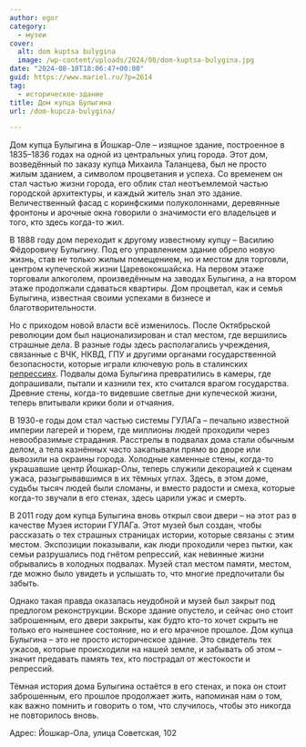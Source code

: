 ```yaml
---
author: egor
category:
  - музеи
cover:
  alt: dom kuptsa bulygina
  image: /wp-content/uploads/2024/08/dom-kuptsa-bulygina.jpg
date: "2024-08-10T18:06:47+00:00"
guid: https://www.mariel.ru/?p=2614
tag:
  - историческое-здание
title: Дом купца Булыгина
url: /dom-kupcza-bulygina/

---
```

Дом купца Булыгина в Йошкар-Оле – изящное здание, построенное в 1835–1836 годах на одной из центральных улиц города. Этот дом, возведённый по заказу купца Михаила Таланцева, был не просто жилым зданием, а символом процветания и успеха. Со временем он стал частью жизни города, его облик стал неотъемлемой частью городской архитектуры, и каждый житель знал это здание. Величественный фасад с коринфскими полуколоннами, деревянные фронтоны и арочные окна говорили о значимости его владельцев и того, кто здесь когда-то жил.

В 1888 году дом переходит к другому известному купцу – Василию Фёдоровичу Булыгину. Под его управлением здание обрело новую жизнь, став не только жилым помещением, но и местом для торговли, центром купеческой жизни Царевококшайска. На первом этаже торговали алкоголем, произведённым на заводах Булыгина, а на втором этаже продолжали сдаваться квартиры. Дом процветал, как и семья Булыгина, известная своими успехами в бизнесе и благотворительности.

Но с приходом новой власти всё изменилось. После Октябрьской революции дом был национализирован и стал местом, где вершились страшные дела. В разные годы здесь располагались учреждения, связанные с ВЧК, НКВД, ГПУ и другими органами государственной безопасности, которые играли ключевую роль в сталинских [репрессиях](/pamyatnik-zhertvam/). Подвалы дома Булыгина превратились в камеры, где допрашивали, пытали и казнили тех, кто считался врагом государства. Древние стены, когда-то видевшие светлые дни купеческой жизни, теперь впитывали крики боли и отчаяния.

В 1930-е годы дом стал частью системы ГУЛАГа – печально известной империи лагерей и тюрем, где миллионы людей проходили через невообразимые страдания. Расстрелы в подвалах дома стали обычным делом, а тела казнённых часто закапывали прямо во дворе или вывозили на окраины города. Холодные каменные стены, когда-то украшавшие центр Йошкар-Олы, теперь служили декорацией к сценам ужаса, разыгрывавшимся в их тёмных углах. Здесь, в этом доме, судьбы тысяч людей были сломаны, и вместо радости и смеха, которые когда-то звучали в его стенах, здесь царили ужас и смерть.

В 2011 году дом купца Булыгина вновь открыл свои двери – на этот раз в качестве Музея истории ГУЛАГа. Этот музей был создан, чтобы рассказать о тех страшных страницах истории, которые связаны с этим местом. Экспозиции показывали, как люди проходили через пытки, как семьи разрушались под гнётом репрессий, как невинные жизни обрывались в холодных подвалах. Музей стал местом памяти, местом, где можно было увидеть и услышать то, что многие предпочитали бы забыть.

Однако такая правда оказалась неудобной и музей был закрыт под предлогом реконструкции. Вскоре здание опустело, и сейчас оно стоит заброшенным, его двери закрыты, как будто кто-то хочет скрыть не только его нынешнее состояние, но и его мрачное прошлое. Дом купца Булыгина – это не просто историческое здание. Это свидетель тех ужасов, которые происходили на нашей земле, и забывать об этом – значит предавать память тех, кто пострадал от жестокости и репрессий.

Тёмная история дома Булыгина остаётся в его стенах, и пока он стоит заброшенным, его прошлое продолжает жить, напоминая нам о том, как важно помнить и говорить о том, что случилось, чтобы это никогда не повторилось вновь.

Адрес: Йошкар-Ола, улица Советская, 102
